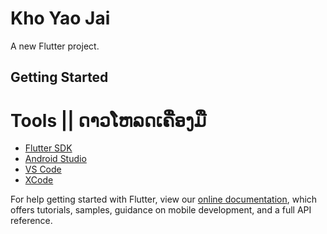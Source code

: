 # Kho Yao Jai

A new Flutter project.

## Getting Started

# Tools || ດາວໂຫລດເຄື່ອງມື

- [Flutter SDK](https://flutter.dev/docs/get-started/install)
- [Android Studio](https://developer.android.com/studio)
- [VS Code](https://code.visualstudio.com/)
- [XCode](https://developer.apple.com/xcode/)

For help getting started with Flutter, view our
[online documentation](https://flutter.dev/docs), which offers tutorials,
samples, guidance on mobile development, and a full API reference.
